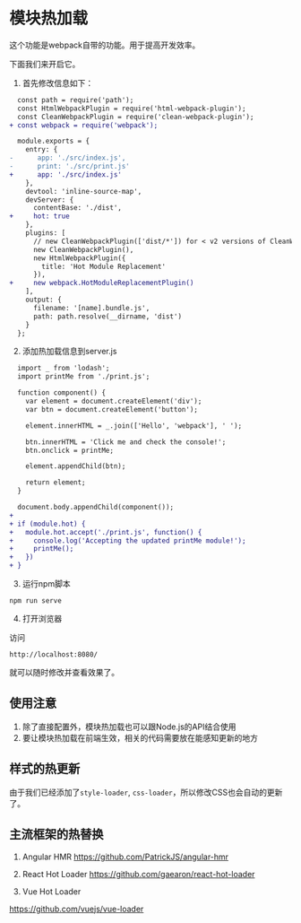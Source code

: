 # 模块热加载
这个功能是webpack自带的功能。用于提高开发效率。

下面我们来开启它。

1. 首先修改信息如下：

```diff
  const path = require('path');
  const HtmlWebpackPlugin = require('html-webpack-plugin');
  const CleanWebpackPlugin = require('clean-webpack-plugin');
+ const webpack = require('webpack');

  module.exports = {
    entry: {
-      app: './src/index.js',
-      print: './src/print.js'
+      app: './src/index.js'
    },
    devtool: 'inline-source-map',
    devServer: {
      contentBase: './dist',
+     hot: true
    },
    plugins: [
      // new CleanWebpackPlugin(['dist/*']) for < v2 versions of CleanWebpackPlugin
      new CleanWebpackPlugin(),
      new HtmlWebpackPlugin({
        title: 'Hot Module Replacement'
      }),
+     new webpack.HotModuleReplacementPlugin()
    ],
    output: {
      filename: '[name].bundle.js',
      path: path.resolve(__dirname, 'dist')
    }
  };
```

2. 添加热加载信息到server.js

```diff
  import _ from 'lodash';
  import printMe from './print.js';

  function component() {
    var element = document.createElement('div');
    var btn = document.createElement('button');

    element.innerHTML = _.join(['Hello', 'webpack'], ' ');

    btn.innerHTML = 'Click me and check the console!';
    btn.onclick = printMe;

    element.appendChild(btn);

    return element;
  }

  document.body.appendChild(component());
+
+ if (module.hot) {
+   module.hot.accept('./print.js', function() {
+     console.log('Accepting the updated printMe module!');
+     printMe();
+   })
+ }
```
3. 运行npm脚本

```
npm run serve
```

4. 打开浏览器

访问
```
http://localhost:8080/
```
就可以随时修改并查看效果了。

## 使用注意

1. 除了直接配置外，模块热加载也可以跟Node.js的API结合使用
2. 要让模块热加载在前端生效，相关的代码需要放在能感知更新的地方


## 样式的热更新

由于我们已经添加了`style-loader`, `css-loader`，所以修改CSS也会自动的更新了。

## 主流框架的热替换

1. Angular HMR
https://github.com/PatrickJS/angular-hmr

2. React Hot Loader
https://github.com/gaearon/react-hot-loader

3. Vue Hot Loader

https://github.com/vuejs/vue-loader


